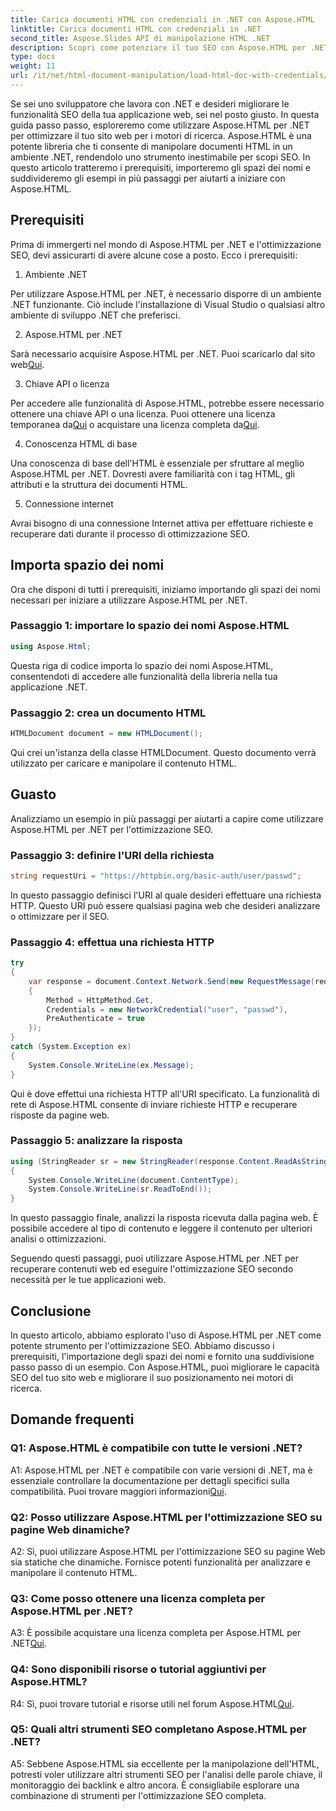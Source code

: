 ```yaml
---
title: Carica documenti HTML con credenziali in .NET con Aspose.HTML
linktitle: Carica documenti HTML con credenziali in .NET
second_title: Aspose.Slides API di manipolazione HTML .NET
description: Scopri come potenziare il tuo SEO con Aspose.HTML per .NET. Migliora il posizionamento, analizza i contenuti web e ottimizza per i motori di ricerca.
type: docs
weight: 11
url: /it/net/html-document-manipulation/load-html-doc-with-credentials/
---
```


Se sei uno sviluppatore che lavora con .NET e desideri migliorare le funzionalità SEO della tua applicazione web, sei nel posto giusto. In questa guida passo passo, esploreremo come utilizzare Aspose.HTML per .NET per ottimizzare il tuo sito web per i motori di ricerca. Aspose.HTML è una potente libreria che ti consente di manipolare documenti HTML in un ambiente .NET, rendendolo uno strumento inestimabile per scopi SEO. In questo articolo tratteremo i prerequisiti, importeremo gli spazi dei nomi e suddivideremo gli esempi in più passaggi per aiutarti a iniziare con Aspose.HTML.

## Prerequisiti

Prima di immergerti nel mondo di Aspose.HTML per .NET e l'ottimizzazione SEO, devi assicurarti di avere alcune cose a posto. Ecco i prerequisiti:

1. Ambiente .NET

Per utilizzare Aspose.HTML per .NET, è necessario disporre di un ambiente .NET funzionante. Ciò include l'installazione di Visual Studio o qualsiasi altro ambiente di sviluppo .NET che preferisci.

2. Aspose.HTML per .NET

Sarà necessario acquisire Aspose.HTML per .NET. Puoi scaricarlo dal sito web[Qui](https://releases.aspose.com/html/net/). 

3. Chiave API o licenza

 Per accedere alle funzionalità di Aspose.HTML, potrebbe essere necessario ottenere una chiave API o una licenza. Puoi ottenere una licenza temporanea da[Qui](https://purchase.aspose.com/temporary-license/) o acquistare una licenza completa da[Qui](https://purchase.aspose.com/buy).

4. Conoscenza HTML di base

Una conoscenza di base dell'HTML è essenziale per sfruttare al meglio Aspose.HTML per .NET. Dovresti avere familiarità con i tag HTML, gli attributi e la struttura dei documenti HTML.

5. Connessione internet

Avrai bisogno di una connessione Internet attiva per effettuare richieste e recuperare dati durante il processo di ottimizzazione SEO.

## Importa spazio dei nomi

Ora che disponi di tutti i prerequisiti, iniziamo importando gli spazi dei nomi necessari per iniziare a utilizzare Aspose.HTML per .NET.

### Passaggio 1: importare lo spazio dei nomi Aspose.HTML

```csharp
using Aspose.Html;
```

Questa riga di codice importa lo spazio dei nomi Aspose.HTML, consentendoti di accedere alle funzionalità della libreria nella tua applicazione .NET.

### Passaggio 2: crea un documento HTML

```csharp
HTMLDocument document = new HTMLDocument();
```

Qui crei un'istanza della classe HTMLDocument. Questo documento verrà utilizzato per caricare e manipolare il contenuto HTML.

## Guasto

Analizziamo un esempio in più passaggi per aiutarti a capire come utilizzare Aspose.HTML per .NET per l'ottimizzazione SEO.

### Passaggio 3: definire l'URI della richiesta

```csharp
string requestUri = "https://httpbin.org/basic-auth/user/passwd";
```

In questo passaggio definisci l'URI al quale desideri effettuare una richiesta HTTP. Questo URI può essere qualsiasi pagina web che desideri analizzare o ottimizzare per il SEO.

### Passaggio 4: effettua una richiesta HTTP

```csharp
try
{
    var response = document.Context.Network.Send(new RequestMessage(requestUri)
    {
        Method = HttpMethod.Get,
        Credentials = new NetworkCredential("user", "passwd"),
        PreAuthenticate = true
    });
}
catch (System.Exception ex)
{
    System.Console.WriteLine(ex.Message);
}
```

Qui è dove effettui una richiesta HTTP all'URI specificato. La funzionalità di rete di Aspose.HTML consente di inviare richieste HTTP e recuperare risposte da pagine web.

### Passaggio 5: analizzare la risposta

```csharp
using (StringReader sr = new StringReader(response.Content.ReadAsString()))
{
    System.Console.WriteLine(document.ContentType);
    System.Console.WriteLine(sr.ReadToEnd());
}
```

In questo passaggio finale, analizzi la risposta ricevuta dalla pagina web. È possibile accedere al tipo di contenuto e leggere il contenuto per ulteriori analisi o ottimizzazioni.

Seguendo questi passaggi, puoi utilizzare Aspose.HTML per .NET per recuperare contenuti web ed eseguire l'ottimizzazione SEO secondo necessità per le tue applicazioni web.

## Conclusione

In questo articolo, abbiamo esplorato l'uso di Aspose.HTML per .NET come potente strumento per l'ottimizzazione SEO. Abbiamo discusso i prerequisiti, l'importazione degli spazi dei nomi e fornito una suddivisione passo passo di un esempio. Con Aspose.HTML, puoi migliorare le capacità SEO del tuo sito web e migliorare il suo posizionamento nei motori di ricerca.

## Domande frequenti

### Q1: Aspose.HTML è compatibile con tutte le versioni .NET?

 A1: Aspose.HTML per .NET è compatibile con varie versioni di .NET, ma è essenziale controllare la documentazione per dettagli specifici sulla compatibilità. Puoi trovare maggiori informazioni[Qui](https://reference.aspose.com/html/net/).

### Q2: Posso utilizzare Aspose.HTML per l'ottimizzazione SEO su pagine Web dinamiche?

A2: Sì, puoi utilizzare Aspose.HTML per l'ottimizzazione SEO su pagine Web sia statiche che dinamiche. Fornisce potenti funzionalità per analizzare e manipolare il contenuto HTML.

### Q3: Come posso ottenere una licenza completa per Aspose.HTML per .NET?

 A3: È possibile acquistare una licenza completa per Aspose.HTML per .NET[Qui](https://purchase.aspose.com/buy).

### Q4: Sono disponibili risorse o tutorial aggiuntivi per Aspose.HTML?

 R4: Sì, puoi trovare tutorial e risorse utili nel forum Aspose.HTML[Qui](https://forum.aspose.com/).

### Q5: Quali altri strumenti SEO completano Aspose.HTML per .NET?

A5: Sebbene Aspose.HTML sia eccellente per la manipolazione dell'HTML, potresti voler utilizzare altri strumenti SEO per l'analisi delle parole chiave, il monitoraggio dei backlink e altro ancora. È consigliabile esplorare una combinazione di strumenti per l'ottimizzazione SEO completa.